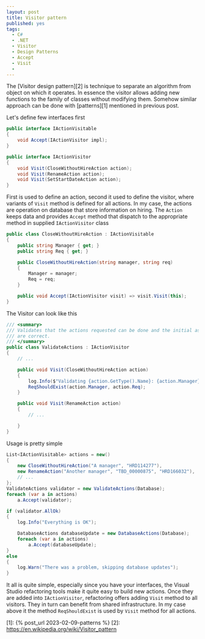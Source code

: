 ```yaml
---
layout: post
title: Visitor pattern
published: yes
tags:
  - C#
  - .NET
  - Visitor
  - Design Patterns
  - Accept
  - Visit
  - 
---
```

The [Visitor design pattern][2] is technique to separate an algorithm from object on which it operates. In essence the visitor allows adding new functions to the family of classes without modifying them. Somehow similar approach can be done with [patterns][1] mentioned in previous post.

Let's define few interfaces first

```c#
public interface IActionVisitable
{
    void Accept(IActionVisitor impl);
}

public interface IActionVisitor
{
    void Visit(CloseWithoutHireAction action);
    void Visit(RenameAction action);
    void Visit(SetStartDateAction action);
}
```

First is used to define an action, second it used to define the visitor, where variants of `Visit` method is defined for all actions. In my case, the actions are operation on database that store information on hiring. The `Action` keeps data and provides `Accept` method that dispatch to the appropriate method in supplied `IActionVisitor` class

```c#
public class CloseWithoutHireAction : IActionVisitable
{
    public string Manager { get; }
    public string Req { get; }

    public CloseWithoutHireAction(string manager, string req)
    {
        Manager = manager;
        Req = req;
    }

    public void Accept(IActionVisitor visit) => visit.Visit(this);
}
```

The Visitor can look like this

```c#
/// <summary>
/// Validates that the actions requested can be done and the initial assumptions
/// are correct.
/// </summary>
public class ValidateActions : IActionVisitor
{
    // ...

    public void Visit(CloseWithoutHireAction action)
    {
        log.Info($"Validating {action.GetType().Name}: {action.Manager} {action.Req}");
        ReqShouldExist(action.Manager, action.Req);
    }

    public void Visit(RenameAction action)
    {
        // ...

    }
}
```

Usage is pretty simple

```c#
List<IActionVisitable> actions = new()
{
    new CloseWithoutHireAction("A manager", "HRD114277"),
    new RenameAction("Another manager", "TBD_00000875", "HRD166032"),
    // ...
};
ValidateActions validator = new ValidateActions(Database);
foreach (var a in actions)
    a.Accept(validator);

if (validator.AllOk)
{
    log.Info("Everything is OK");

    DatabaseActions databaseUpdate = new DatabaseActions(Database);
    foreach (var a in actions)
        a.Accept(databaseUpdate);
}
else
{
    log.Warn("There was a problem, skipping database updates");
}
```

It all is quite simple, especially since you have your interfaces, the Visual Studio refactoring tools make it quite easy to build new actions. Once they are added into `IActionVisitor`, refactoring offers adding `Visit` method to all visitors. They in turn can benefit from shared infrastructure. In my case above it the method `ReqShouldExist` is used by `Visit` method for all actions.

[1]: {% post_url 2023-02-09-patterns %}
[2]: https://en.wikipedia.org/wiki/Visitor_pattern
